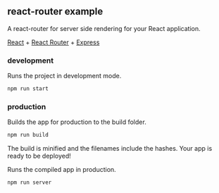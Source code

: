 react-router example
---

A react-router for server side rendering for your React application.

[React](https://github.com/facebook/react) + [React Router](https://github.com/ReactTraining/react-router) + [Express](https://expressjs.com/)

### development

Runs the project in development mode.  

```bash
npm run start
```

### production

Builds the app for production to the build folder.

```bash
npm run build
```

The build is minified and the filenames include the hashes.
Your app is ready to be deployed!

Runs the compiled app in production.

```bash
npm run server
```